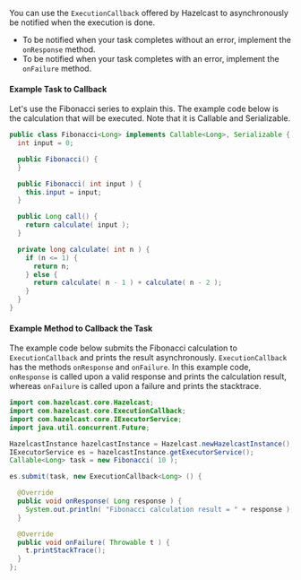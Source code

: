 
You can use the `ExecutionCallback` offered by Hazelcast to asynchronously be notified when the execution is done.

- To be notified when your task completes without an error, implement the `onResponse` method.
- To be notified when your task completes with an error, implement the `onFailure` method.

#### Example Task to Callback

Let's use the Fibonacci series to explain this. The example code below is the calculation that will be executed. Note that it is Callable and Serializable.

```java
public class Fibonacci<Long> implements Callable<Long>, Serializable {
  int input = 0;

  public Fibonacci() {
  }

  public Fibonacci( int input ) {
    this.input = input;
  }

  public Long call() {
    return calculate( input );
  }

  private long calculate( int n ) {
    if (n <= 1) {
      return n;
    } else {
      return calculate( n - 1 ) + calculate( n - 2 );
    }
  }
}
```

#### Example Method to Callback the Task

The example code below submits the Fibonacci calculation to `ExecutionCallback` and prints the result asynchronously. `ExecutionCallback` has the methods `onResponse` and `onFailure`. In this example code, `onResponse` is called upon a valid response and prints the calculation result, whereas `onFailure` is called upon a failure and prints the stacktrace.


```java
import com.hazelcast.core.Hazelcast;
import com.hazelcast.core.ExecutionCallback;
import com.hazelcast.core.IExecutorService;
import java.util.concurrent.Future;

HazelcastInstance hazelcastInstance = Hazelcast.newHazelcastInstance();
IExecutorService es = hazelcastInstance.getExecutorService();
Callable<Long> task = new Fibonacci( 10 );

es.submit(task, new ExecutionCallback<Long> () {

  @Override
  public void onResponse( Long response ) {
    System.out.println( "Fibonacci calculation result = " + response );
  }

  @Override
  public void onFailure( Throwable t ) {
    t.printStackTrace();
  }
};
```


